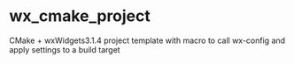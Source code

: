 # wx_cmake_project
CMake + wxWidgets3.1.4 project template with macro to call wx-config and apply settings to a build target
